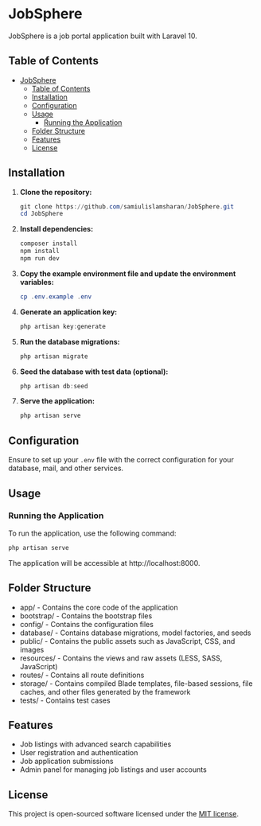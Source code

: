 # JobSphere

JobSphere is a job portal application built with Laravel 10.

## Table of Contents

- [JobSphere](#jobsphere)
  - [Table of Contents](#table-of-contents)
  - [Installation](#installation)
  - [Configuration](#configuration)
  - [Usage](#usage)
    - [Running the Application](#running-the-application)
  - [Folder Structure](#folder-structure)
  - [Features](#features)
  - [License](#license)

## Installation

1. **Clone the repository:**

   ```powershell
   git clone https://github.com/samiulislamsharan/JobSphere.git
   cd JobSphere
   ```
2. **Install dependencies:**

   ```powershell
   composer install
   npm install
   npm run dev
   ```
3. **Copy the example environment file and update the environment variables:**

   ```powershell
   cp .env.example .env
   ```
4. **Generate an application key:**

   ```powershell
   php artisan key:generate
   ```
5. **Run the database migrations:**

   ```powershell
   php artisan migrate
   ```
6. **Seed the database with test data (optional):**

   ```powershell
   php artisan db:seed
   ```
7. **Serve the application:**

   ```powershell
   php artisan serve
   ```

## Configuration

Ensure to set up your `.env` file with the correct configuration for your database, mail, and other services.

## Usage

### Running the Application

To run the application, use the following command:

```powershell
php artisan serve
```

The application will be accessible at http://localhost:8000.

## Folder Structure

- app/ - Contains the core code of the application
- bootstrap/ - Contains the bootstrap files
- config/ - Contains the configuration files
- database/ - Contains database migrations, model factories, and seeds
- public/ - Contains the public assets such as JavaScript, CSS, and images
- resources/ - Contains the views and raw assets (LESS, SASS, JavaScript)
- routes/ - Contains all route definitions
- storage/ - Contains compiled Blade templates, file-based sessions, file caches, and other files generated by the framework
- tests/ - Contains test cases

## Features

- Job listings with advanced search capabilities
- User registration and authentication
- Job application submissions
- Admin panel for managing job listings and user accounts

## License

This project is open-sourced software licensed under the [MIT license]().
